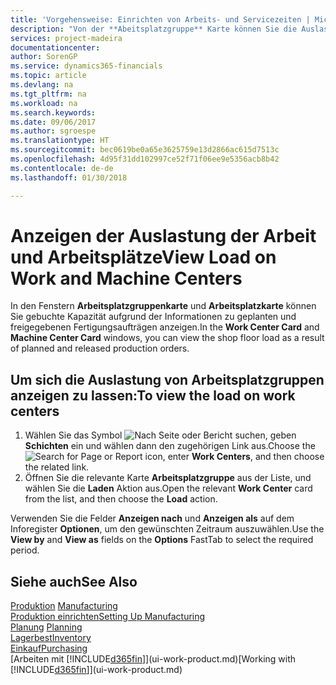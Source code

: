 ```yaml
---
title: 'Vorgehensweise: Einrichten von Arbeits- und Servicezeiten | Microsoft Docs'
description: "Von der **Abeitsplatzgruppe** Karte können Sie die Auslastung der Arbeitsplatzgruppen aufgrund der freigegebenen Fertigungsaufträgen anzeigen."
services: project-madeira
documentationcenter: 
author: SorenGP
ms.service: dynamics365-financials
ms.topic: article
ms.devlang: na
ms.tgt_pltfrm: na
ms.workload: na
ms.search.keywords: 
ms.date: 09/06/2017
ms.author: sgroespe
ms.translationtype: HT
ms.sourcegitcommit: bec0619be0a65e3625759e13d2866ac615d7513c
ms.openlocfilehash: 4d95f31dd102997ce52f71f06ee9e5356acb8b42
ms.contentlocale: de-de
ms.lasthandoff: 01/30/2018

---
```

# <a name="view-load-on-work-and-machine-centers"></a><span data-ttu-id="9e8fb-103">Anzeigen der Auslastung der Arbeit und Arbeitsplätze</span><span class="sxs-lookup"><span data-stu-id="9e8fb-103">View Load on Work and Machine Centers</span></span>
<span data-ttu-id="9e8fb-104">In den Fenstern **Arbeitsplatzgruppenkarte** und **Arbeitsplatzkarte** können Sie gebuchte Kapazität aufgrund der Informationen zu geplanten und freigegebenen Fertigungsaufträgen anzeigen.</span><span class="sxs-lookup"><span data-stu-id="9e8fb-104">In the **Work Center Card** and **Machine Center Card** windows, you can view the shop floor load as a result of planned and released production orders.</span></span>    

## <a name="to-view-the-load-on-work-centers"></a><span data-ttu-id="9e8fb-105">Um sich die Auslastung von Arbeitsplatzgruppen anzeigen zu lassen:</span><span class="sxs-lookup"><span data-stu-id="9e8fb-105">To view the load on work centers</span></span>  
1.  <span data-ttu-id="9e8fb-106">Wählen Sie das Symbol ![Nach Seite oder Bericht suchen](media/ui-search/search_small.png "Symbol Nach Seite oder Bericht suchen"), geben **Schichten** ein und wählen dann den zugehörigen Link aus.</span><span class="sxs-lookup"><span data-stu-id="9e8fb-106">Choose the ![Search for Page or Report](media/ui-search/search_small.png "Search for Page or Report icon") icon, enter **Work Centers**, and then choose the related link.</span></span>  
2.  <span data-ttu-id="9e8fb-107">Öffnen Sie die relevante Karte **Arbeitsplatzgruppe** aus der Liste, und wählen Sie die **Laden** Aktion aus.</span><span class="sxs-lookup"><span data-stu-id="9e8fb-107">Open the relevant **Work Center** card from the list, and then choose the **Load** action.</span></span>  

<span data-ttu-id="9e8fb-108">Verwenden Sie die Felder **Anzeigen nach** und **Anzeigen als** auf dem Inforegister **Optionen**, um den gewünschten Zeitraum auszuwählen.</span><span class="sxs-lookup"><span data-stu-id="9e8fb-108">Use the **View by** and **View as** fields on the **Options** FastTab to select the required period.</span></span>  

## <a name="see-also"></a><span data-ttu-id="9e8fb-109">Siehe auch</span><span class="sxs-lookup"><span data-stu-id="9e8fb-109">See Also</span></span>  
<span data-ttu-id="9e8fb-110">[Produktion](production-manage-manufacturing.md)  </span><span class="sxs-lookup"><span data-stu-id="9e8fb-110">[Manufacturing](production-manage-manufacturing.md)  </span></span>  
[<span data-ttu-id="9e8fb-111">Produktion einrichten</span><span class="sxs-lookup"><span data-stu-id="9e8fb-111">Setting Up Manufacturing</span></span>](production-configure-production-processes.md)  
<span data-ttu-id="9e8fb-112">[Planung](production-planning.md)    </span><span class="sxs-lookup"><span data-stu-id="9e8fb-112">[Planning](production-planning.md)    </span></span>  
[<span data-ttu-id="9e8fb-113">Lagerbest</span><span class="sxs-lookup"><span data-stu-id="9e8fb-113">Inventory</span></span>](inventory-manage-inventory.md)  
[<span data-ttu-id="9e8fb-114">Einkauf</span><span class="sxs-lookup"><span data-stu-id="9e8fb-114">Purchasing</span></span>](purchasing-manage-purchasing.md)  
<span data-ttu-id="9e8fb-115">[Arbeiten mit [!INCLUDE[d365fin](includes/d365fin_md.md)]](ui-work-product.md)</span><span class="sxs-lookup"><span data-stu-id="9e8fb-115">[Working with [!INCLUDE[d365fin](includes/d365fin_md.md)]](ui-work-product.md)</span></span>

